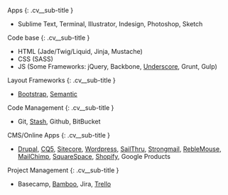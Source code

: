 Apps
{: .cv__sub-title }

- Sublime Text, Terminal, Illustrator, Indesign, Photoshop, Sketch

Code base
{: .cv__sub-title }

- HTML (Jade/Twig/Liquid, Jinja, Mustache)
- CSS (SASS)
- JS (Some Frameworks: jQuery, Backbone, [Underscore](//underscorejs.org/), Grunt, Gulp)

Layout Frameworks
{: .cv__sub-title }

- [Bootstrap](//getbootstrap.com/), [Semantic](//semantic-ui.com/)

Code Management
{: .cv__sub-title }

- Git, [Stash](//www.atlassian.com/software/bitbucket/server), Github, BitBucket

CMS/Online Apps
{: .cv__sub-title }

- [Drupal](//www.drupal.org/), [CQ5](//www.adobe.com/marketing-cloud/enterprise-content-management/web-cms.html), [Sitecore](//www.sitecore.net/), [Wordpress](//wordpress.com/), [SailThru](//www.sailthru.com/), [Strongmail](//www.strongview.com/), [RebleMouse](//www.rebelmouse.com//), [MailChimp](//mailchimp.com/), [SquareSpace](//www.squarespace.com/), [Shopify](//www.shopify.com/), Google Products

Project Management
{: .cv__sub-title }

- Basecamp, [Bamboo](//www.atlassian.com/software/bamboo/), Jira, [Trello](//trello.com/)